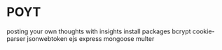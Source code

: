 # POYT
posting your own thoughts with insights
install packages 
bcrypt
cookie-parser
jsonwebtoken
ejs
express
mongoose
multer
